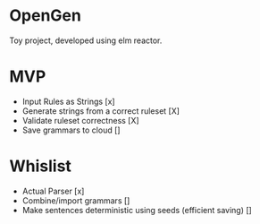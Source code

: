 # OpenGen
Toy project, developed using elm reactor.

# MVP
- Input Rules as Strings [x]
- Generate strings from a correct ruleset [X]
- Validate ruleset correctness [X]
- Save grammars to cloud []


# Whislist
- Actual Parser [x]
- Combine/import grammars []
- Make sentences deterministic using seeds (efficient saving) []